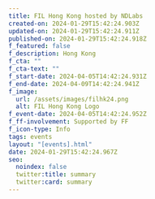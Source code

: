 ```yaml
---
title: FIL Hong Kong hosted by NDLabs
created-on: 2024-01-29T15:42:24.903Z
updated-on: 2024-01-29T15:42:24.911Z
published-on: 2024-01-29T15:42:24.918Z
f_featured: false
f_description: Hong Kong
f_cta: ""
f_cta-text: ""
f_start-date: 2024-04-05T14:42:24.931Z
f_end-date: 2024-04-09T14:42:24.941Z
f_image:
  url: /assets/images/filhk24.png
  alt: FIL Hong Kong Logo
f_event-date: 2024-04-05T14:42:24.952Z
f_ff-involvement: Supported by FF
f_icon-type: Info
tags: events
layout: "[events].html"
date: 2024-01-29T15:42:24.967Z
seo:
  noindex: false
  twitter:title: summary
  twitter:card: summary
---
```

